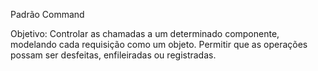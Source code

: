 Padrão Command


Objetivo: Controlar as chamadas a um determinado componente, modelando cada requisição como um objeto. Permitir que as operações possam ser desfeitas, enfileiradas ou registradas.
